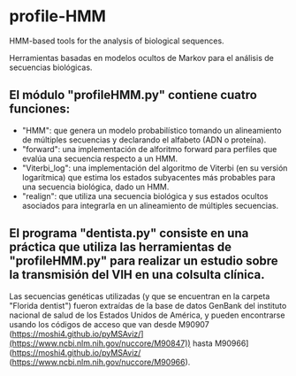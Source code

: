 # profile-HMM
HMM-based tools for the analysis of biological sequences.

Herramientas basadas en modelos ocultos de Markov para el análisis de secuencias biológicas.

## El módulo "profileHMM.py" contiene cuatro funciones:
  - "HMM": que genera un modelo probabilístico tomando un alineamiento de múltiples secuencias y declarando el alfabeto (ADN o proteína).
  - "forward": una implementación de alforitmo forward para perfiles que evalúa una secuencia respecto a un HMM.
  - "Viterbi_log": una implementación del algoritmo de Viterbi (en su versión logarítmica) que estima los estados subyacentes más probables para una secuencia biológica, dado un HMM.
  - "realign": que utiliza una secuencia biológica y sus estados ocultos asociados para integrarla en un alineamiento de múltiples secuencias.

## El programa "dentista.py" consiste en una práctica que utiliza las herramientas de "profileHMM.py" para realizar un estudio sobre la transmisión del VIH en una colsulta clínica.

Las secuencias genéticas utilizadas (y que se encuentran en la carpeta "Florida dentist") fueron extraídas de la base de datos GenBank del instituto nacional de salud de los Estados Unidos de América, y pueden encontrarse usando los códigos de acceso que van desde M90907 (https://moshi4.github.io/pyMSAviz/](https://www.ncbi.nlm.nih.gov/nuccore/M90847)) hasta M90966](https://moshi4.github.io/pyMSAviz/ (https://www.ncbi.nlm.nih.gov/nuccore/M90966).

